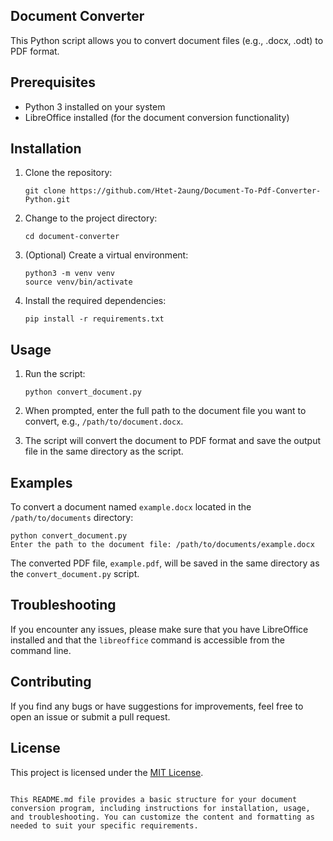 ## Document Converter

This Python script allows you to convert document files (e.g., .docx, .odt) to PDF format.

## Prerequisites

- Python 3 installed on your system
- LibreOffice installed (for the document conversion functionality)

## Installation

1. Clone the repository:

   ```
   git clone https://github.com/Htet-2aung/Document-To-Pdf-Converter-Python.git
   ```

2. Change to the project directory:

   ```
   cd document-converter
   ```

3. (Optional) Create a virtual environment:

   ```
   python3 -m venv venv
   source venv/bin/activate
   ```

4. Install the required dependencies:

   ```
   pip install -r requirements.txt
   ```

## Usage

1. Run the script:

   ```
   python convert_document.py
   ```

2. When prompted, enter the full path to the document file you want to convert, e.g., `/path/to/document.docx`.

3. The script will convert the document to PDF format and save the output file in the same directory as the script.

## Examples

To convert a document named `example.docx` located in the `/path/to/documents` directory:

```
python convert_document.py
Enter the path to the document file: /path/to/documents/example.docx
```

The converted PDF file, `example.pdf`, will be saved in the same directory as the `convert_document.py` script.

## Troubleshooting

If you encounter any issues, please make sure that you have LibreOffice installed and that the `libreoffice` command is accessible from the command line.

## Contributing

If you find any bugs or have suggestions for improvements, feel free to open an issue or submit a pull request.

## License

This project is licensed under the [MIT License](LICENSE).
```

This README.md file provides a basic structure for your document conversion program, including instructions for installation, usage, and troubleshooting. You can customize the content and formatting as needed to suit your specific requirements.
